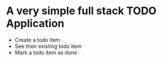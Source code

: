 # A very simple full stack TODO Application

- Create a todo item
- See their existing todo item
- Mark a todo item as done
